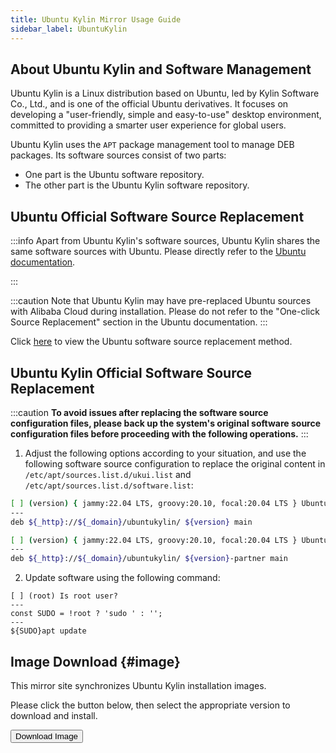 ```yaml
---
title: Ubuntu Kylin Mirror Usage Guide
sidebar_label: UbuntuKylin
---
```


## About Ubuntu Kylin and Software Management

Ubuntu Kylin is a Linux distribution based on Ubuntu, led by Kylin Software Co., Ltd., and is one of the official Ubuntu derivatives.
It focuses on developing a "user-friendly, simple and easy-to-use" desktop environment, committed to providing a smarter user experience for global users.

Ubuntu Kylin uses the `APT` package management tool to manage DEB packages.
Its software sources consist of two parts:
- One part is the Ubuntu software repository.
- The other part is the Ubuntu Kylin software repository.

## Ubuntu Official Software Source Replacement

:::info
Apart from Ubuntu Kylin's software sources, Ubuntu Kylin shares the same software sources with Ubuntu. Please directly refer to the [Ubuntu documentation](./ubuntu).

:::

:::caution
Note that Ubuntu Kylin may have pre-replaced Ubuntu sources with Alibaba Cloud during installation. Please do not refer to the "One-click Source Replacement" section in the Ubuntu documentation.
:::

Click [here](./ubuntu) to view the Ubuntu software source replacement method.

## Ubuntu Kylin Official Software Source Replacement

:::caution
**To avoid issues after replacing the software source configuration files, please back up the system's original software source configuration files before proceeding with the following operations.**
:::

1. Adjust the following options according to your situation, and use the following software source configuration to replace the original content in `/etc/apt/sources.list.d/ukui.list` and
`/etc/apt/sources.list.d/software.list`:

```bash varcode title=/etc/apt/sources.list.d/ukui.list
[ ] (version) { jammy:22.04 LTS, groovy:20.10, focal:20.04 LTS } Ubuntu Kylin Version
---
deb ${_http}://${_domain}/ubuntukylin/ ${version} main
```

```bash varcode title=/etc/apt/sources.list.d/software.list
[ ] (version) { jammy:22.04 LTS, groovy:20.10, focal:20.04 LTS } Ubuntu Kylin Version
---
deb ${_http}://${_domain}/ubuntukylin/ ${version}-partner main
```

2. Update software using the following command:

```shell varcode
[ ] (root) Is root user?
---
const SUDO = !root ? 'sudo ' : '';
---
${SUDO}apt update
```

## Image Download {#image}

This mirror site synchronizes Ubuntu Kylin installation images.

Please click the button below, then select the appropriate version to download and install.

<a href="/release?release=Ubuntu%20Kylin">
    <button className="button button--primary">
    Download Image
    </button>
</a>